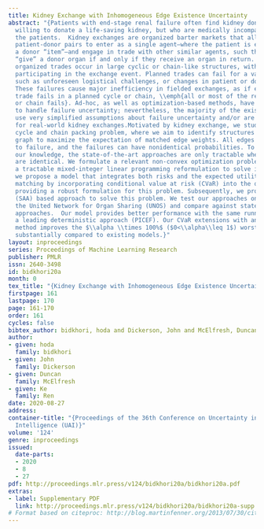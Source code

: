 ```yaml
---
title: Kidney Exchange with Inhomogeneous Edge Existence Uncertainty
abstract: "{Patients with end-stage renal failure often find kidney donors who are
  willing to donate a life-saving kidney, but who are medically incompatible with
  the patients.  Kidney exchanges are organized barter markets that allow such incompatible
  patient-donor pairs to enter as a single agent—where the patient is endowed with
  a donor “item”—and engage in trade with other similar agents, such that all agents
  “give” a donor organ if and only if they receive an organ in return. In practice,
  organized trades occur in large cyclic or chain-like structures, with multiple agents
  participating in the exchange event. Planned trades can fail for a variety of reasons,
  such as unforeseen logistical challenges, or changes in patient or donor health.
  These failures cause major inefficiency in fielded exchanges, as if even one individual
  trade fails in a planned cycle or chain, \\emph{all or most of the resulting cycle
  or chain fails}. Ad-hoc, as well as optimization-based methods, have been developed
  to handle failure uncertainty; nevertheless, the majority of the existing methods
  use very simplified assumptions about failure uncertainty and/or are not scalable
  for real-world kidney exchanges.Motivated by kidney exchange, we study a stochastic
  cycle and chain packing problem, where we aim to identify structures in a directed
  graph to maximize the expectation of matched edge weights. All edges are subject
  to failure, and the failures can have nonidentical probabilities. To the best of
  our knowledge, the state-of-the-art approaches are only tractable when failure probabilities
  are identical. We formulate a relevant non-convex optimization problem and propose
  a tractable mixed-integer linear programming reformulation to solve it. In addition,
  we propose a model that integrates both risks and the expected utilities of the
  matching by incorporating conditional value at risk (CVaR) into the objective function,
  providing a robust formulation for this problem. Subsequently, we propose a sample-average-approximation
  (SAA) based approach to solve this problem. We test our approaches on data from
  the United Network for Organ Sharing (UNOS) and compare against state-of-the-art
  approaches.  Our model provides better performance with the same running time as
  a leading deterministic approach (PICEF). Our CVaR extensions with an SAA-based
  method improves the $\\alpha \\times 100%$ ($0<\\alpha\\leq 1$) worst-case performance
  substantially compared to existing models.}"
layout: inproceedings
series: Proceedings of Machine Learning Research
publisher: PMLR
issn: 2640-3498
id: bidkhori20a
month: 0
tex_title: "{Kidney Exchange with Inhomogeneous Edge Existence Uncertainty}"
firstpage: 161
lastpage: 170
page: 161-170
order: 161
cycles: false
bibtex_author: bidkhori, hoda and Dickerson, John and McElfresh, Duncan and Ren, Ke
author:
- given: hoda
  family: bidkhori
- given: John
  family: Dickerson
- given: Duncan
  family: McElfresh
- given: Ke
  family: Ren
date: 2020-08-27
address: 
container-title: "{Proceedings of the 36th Conference on Uncertainty in Artificial
  Intelligence (UAI)}"
volume: '124'
genre: inproceedings
issued:
  date-parts:
  - 2020
  - 8
  - 27
pdf: http://proceedings.mlr.press/v124/bidkhori20a/bidkhori20a.pdf
extras:
- label: Supplementary PDF
  link: http://proceedings.mlr.press/v124/bidkhori20a/bidkhori20a-supp.pdf
# Format based on citeproc: http://blog.martinfenner.org/2013/07/30/citeproc-yaml-for-bibliographies/
---
```

